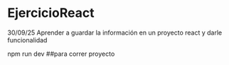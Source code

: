 # EjercicioReact
30/09/25 Aprender a guardar la información en un proyecto react y darle funcionalidad 



npm run dev ##para correr proyecto
